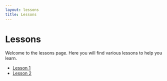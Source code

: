```yaml
---
layout: lessons
title: Lessons
---
```


# Lessons

Welcome to the lessons page. Here you will find various lessons to help you learn.

- [Lesson 1](./lesson1.md)
- [Lesson 2](./lesson2.md)
